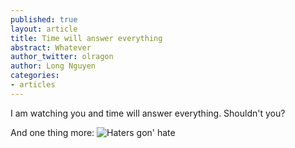 ```yaml
---
published: true
layout: article
title: Time will answer everything
abstract: Whatever
author_twitter: olragon
author: Long Nguyen
categories:
- articles
---
```


I am watching you and time will answer everything. Shouldn't you?

And one thing more:
![Haters gon' hate](http://www.blogcdn.com/www.urlesque.com/media/2010/05/haterafrican.jpg)